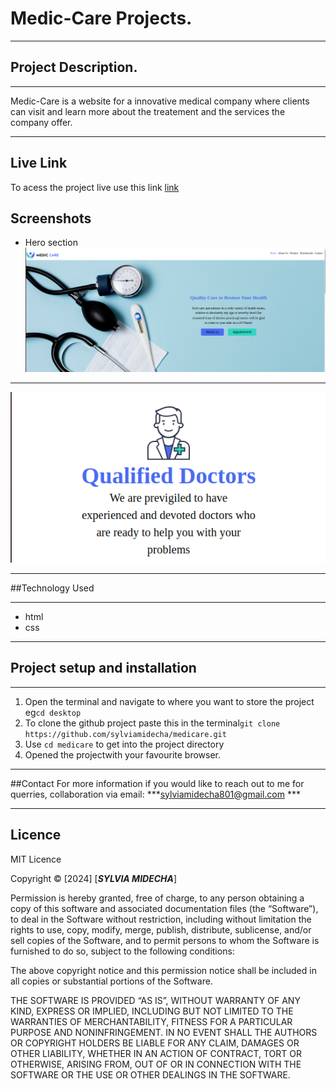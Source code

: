 # Medic-Care Projects.

---

## Project Description.

---

Medic-Care is a website for a innovative medical company where clients can visit and learn more about the treatement and the services the company offer.

---
## Live Link
To acess the project live use this link
[link](https://sylviamidecha.github.io/medicare/)
## Screenshots
* Hero section
![Hero section](/images/hero's.png)
___
![Alt text](<images/Qualified doctor.png>)
___
##Technology Used
___
* html
*  css
___
## Project setup and installation
___
1. Open the terminal and navigate to where you want to store the project eg`cd desktop`
2. To clone the github project paste this in the terminal`git clone https://github.com/sylviamidecha/medicare.git`
3. Use `cd medicare` to get into the project directory
4. Opened the projectwith your favourite browser.
___
##Contact
For more information if you would like to reach out to me for querries, collaboration via email: ***sylviamidecha801@gmail.com ***
___

## Licence
MIT Licence

Copyright © [2024] [***SYLVIA MIDECHA***]

Permission is hereby granted, free of charge, to any person obtaining a copy of this software and associated documentation files (the “Software”), to deal in the Software without restriction, including without limitation the rights to use, copy, modify, merge, publish, distribute, sublicense, and/or sell copies of the Software, and to permit persons to whom the Software is furnished to do so, subject to the following conditions:

The above copyright notice and this permission notice shall be included in all copies or substantial portions of the Software.

THE SOFTWARE IS PROVIDED “AS IS”, WITHOUT WARRANTY OF ANY KIND, EXPRESS OR IMPLIED, INCLUDING BUT NOT LIMITED TO THE WARRANTIES OF MERCHANTABILITY, FITNESS FOR A PARTICULAR PURPOSE AND NONINFRINGEMENT. IN NO EVENT SHALL THE AUTHORS OR COPYRIGHT HOLDERS BE LIABLE FOR ANY CLAIM, DAMAGES OR OTHER LIABILITY, WHETHER IN AN ACTION OF CONTRACT, TORT OR OTHERWISE, ARISING FROM, OUT OF OR IN CONNECTION WITH THE SOFTWARE OR THE USE OR OTHER DEALINGS IN THE SOFTWARE.